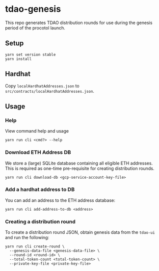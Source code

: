 # tdao-genesis

This repo generates TDAO distribution rounds for use during the genesis period of the procotol launch.

## Setup

```
yarn set version stable
yarn install
```

## Hardhat

Copy `localHardhatAddresses.json` to `src/contracts/localHardhatAddresses.json`.

## Usage

### Help

View command help and usage

```
yarn run cli <cmd?> --help
```

### Download ETH Address DB

We store a (large) SQLite database containing all eligible ETH addresses.
 This is required as one-time pre-requisite for creating distribution rounds.

```
yarn run cli download-db <gcp-service-account-key-file>
```

### Add a hardhat address to DB

You can add an address to the ETH address database:

```
yarn run cli add-address-to-db <address>
```

### Creating a distribution round 

To create a distribution round JSON, obtain genesis data from the `tdao-ui` and run the following:

```
yarn run cli create-round \
  --genesis-data-file <genesis-data-file> \
  --round-id <round-id> \
  --total-token-count <total-token-count> \
  --private-key-file <private-key-file>
```
